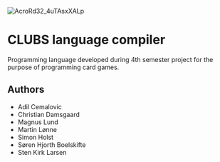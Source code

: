 ![AcroRd32_4uTAsxXALp](https://user-images.githubusercontent.com/45587408/114767490-f9055280-9d67-11eb-849c-c023204ae751.png)

# CLUBS language compiler

Programming language developed during 4th semester project for the purpose of programming card games. 

## Authors

- Adil Cemalovic
- Christian Damsgaard
- Magnus Lund
- Martin Lønne
- Simon Holst
- Søren Hjorth Boelskifte
- Sten Kirk Larsen
